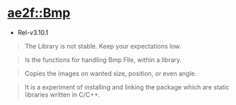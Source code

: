 # [ae2f::Bmp](https://github.com/ae2f/Bmp)
- Rel-v3.10.1
> The Library is not stable. Keep your expectations low.

> Is the functions for handling Bmp FIle, within a library.

> Copies the images on wanted size, position, or even angle.

> It is a experiment of installing and linking the package which are static libraries written in C/C++.